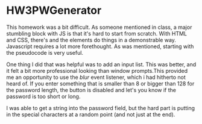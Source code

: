 # HW3PWGenerator


This homework was a bit difficult. As someone mentioned in class, a major stumbling block with JS is that it's hard to start from scratch. With HTML and CSS, there's and the elements do things in a demonstrable way. Javascript requires a lot more forethought. As was mentioned, starting with the pseudocode is very useful. 

One thing I did that was helpful was to add an input list. This was better, and it felt a bit more professional looking than window prompts.This provided me an opportunity to use the *blur* event listener, which i had hitherto not heard of. If you enter something that is smaller than 8 or bigger than 128 for the password length, the button is disabled and let's you know if the password is too short or long. 

I was able to get a string into the password field, but the hard part is putting in the special characters at a random point (and not just at the end). 